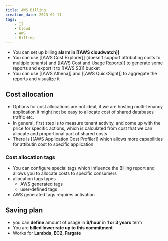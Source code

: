 ```yaml
---
title: AWS Billing
creation_date: 2023-02-11
tags:
	- IT
	- Cloud
	- AWS
	- Billing
---
```

- You can set up billing **alarm in [[AWS cloudwatch]]**
- You can use [[AWS Cost Explorer]] \(doesn't support attributing costs to multiple tenants\) and [[AWS Cost and Usage Reports]] to generate some reports and export it to [[AWS S3]] bucket
- You can use [[AWS Athena]] and [[AWS QuickSight]] to aggregate the reports and visualize it

## Cost allocation
- Options for cost allocations are not ideal, if we are hosting multi\-tenancy application it might not be easy to allocate cost of shared databases traffic etc.
- In general, first step is to measure tenant activity, and come up with the price for specific actions, which is calculated from cost that we can allocate and proportional part of shared costs 
- There is [[AWS Application Cost Profiler]] which allows more capabilities for attibutin cost to specific application

### Cost allocation tags
- You can configure special tags which influence the Billing report and allows you to allocate costs to specific consumers
- allocation tags types
    - AWS generated tags 
    - user\-defined tags
- AWS generated tags requires activation

## Saving plan
   - you can **define** amount of usage in **$/hour** in **1 or 3 years** term
   - You are **billed lower rate up to this commitment**
   - Works for **Lambda, EC2, Fargate**